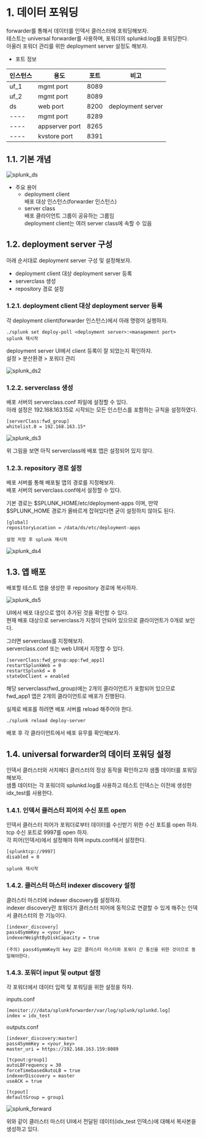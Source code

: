 # 1. 데이터 포워딩

forwarder를 통해서 데이터를 인덱서 클러스터에 포워딩해보자.  
테스트는 universal forwarder를 사용하며, 포워더의 splunkd.log를 포워딩한다.  
아울러 포워더 관리를 위한 deployment server 설정도 해보자.  

- 포트 정보  

인스턴스|용도|포트|비고
---- | ---- | ---- | ----
uf_1|mgmt port|8089|
uf_2|mgmt port|8089|
ds|web port|8200|deployment server
----|mgmt port|8289|
----|appserver port|8265|
----|kvstore port|8391|

## 1.1. 기본 개념

![splunk_ds](https://user-images.githubusercontent.com/6319057/47540078-4c705580-d90e-11e8-88b0-27857f0a7008.PNG)

- 주요 용어  
  - deployment client  
  배포 대상 인스턴스(forwarder 인스턴스)
  - server class  
  배포 클라이언트 그룹이 공유하는 그룹임  
  deployment client는 여러 server class에 속할 수 있음  
  
## 1.2. deployment server 구성

아래 순서대로 deployment server 구성 및 설정해보자.

- deployment client 대상 deployment server 등록  
- serverclass 생성  
- repository 경로 설정  

### 1.2.1. deployment client 대상 deployment server 등록

각 deployment client(forwarder 인스턴스)에서 아래 명령어 실행하자.  

```
./splunk set deploy-poll <deployment server>:<management port>
splunk 재시작
```

deployment server UI에서 client 등록이 잘 되었는지 확인하자.  
설정 > 분산환경 > 포워더 관리  

![splunk_ds2](https://user-images.githubusercontent.com/6319057/47540562-bc7fdb00-d910-11e8-9700-17841bbd890d.PNG)

### 1.2.2. serverclass 생성

배포 서버의 serverclass.conf 파일에 설정할 수 있다.  
아래 설정은 192.168.163.15로 시작되는 모든 인스턴스를 포함하는 규칙을 설정하였다.  

```
[serverClass:fwd_group]
whitelist.0 = 192.168.163.15*
```

![splunk_ds3](https://user-images.githubusercontent.com/6319057/47540887-0e753080-d912-11e8-9fb3-57f6d76b35af.PNG)

위 그림을 보면 아직 serverclass에 배포 앱은 설정되어 있지 않다.  

### 1.2.3. repository 경로 설정

배포 서버를 통해 배포될 앱의 경로를 지정해보자.  
배포 서버의 serverclass.conf에서 설정할 수 있다.  

기본 경로는 $SPLUNK_HOME/etc/deployment-apps 이며, 만약 $SPLUNK_HOME 경로가 올바르게 잡혀있다면 굳이 설정하지 않아도 된다.  

```
[global]
repositoryLocation = /data/ds/etc/deployment-apps

설정 저장 후 splunk 재시작
```

![splunk_ds4](https://user-images.githubusercontent.com/6319057/47541127-1c778100-d913-11e8-9a2a-7ed80b7e2e40.PNG)

## 1.3. 앱 배포

배포할 테스트 앱을 생성한 후 repository 경로에 복사하자.  

![splunk_ds5](https://user-images.githubusercontent.com/6319057/47541600-c7d50580-d914-11e8-9316-fe14c64a35c4.PNG)

UI에서 배포 대상으로 앱이 추가된 것을 확인할 수 있다.  
현재 배포 대상으로 serverclass가 지정이 안되어 있으므로 클라이언트가 0개로 보인다.  

그러면 serverclass를 지정해보자.  
serverclass.conf 또는 web UI에서 지정할 수 있다.  

```
[serverClass:fwd_group:app:fwd_app1]
restartSplunkWeb = 0
restartSplunkd = 0
stateOnClient = enabled
```

해당 serverclass(fwd_group)에는 2개의 클라이언트가 포함되어 있으므로 fwd_app1 앱은 2개의 클라이언트로 배포가 진행된다.  

실제로 배포를 하려면 배포 서버를 reload 해주어야 한다.  

```
./splunk reload deploy-server
```

배포 후 각 클라이언트에서 배포 유무를 확인해보자.  

## 1.4. universal forwarder의 데이터 포워딩 설정

인덱서 클러스터와 서치헤더 클러스터의 정상 동작을 확인하고자 샘플 데이터를 포워딩해보자.  
샘플 데이터는 각 포워더의 splunkd.log를 사용하고 테스트 인덱스는 이전에 생성한 idx_test를 사용한다.  

### 1.4.1. 인덱서 클러스터 피어의 수신 포트 open

인덱서 클러스터 피어가 포워더로부터 데이터를 수신받기 위한 수신 포트를 open 하자.  
tcp 수신 포트로 9997를 open 하자.  
각 피어(인덱서)에서 설정해야 하며 inputs.conf에서 설정한다.  


```
[splunktcp://9997]
disabled = 0

splunk 재시작
```

### 1.4.2. 클러스터 마스터 indexer discovery 설정

클러스터 마스터에 indexer discovery를 설정하자.  
indexer discovery란 포워더가 클러스터 피어에 동적으로 연결할 수 있게 해주는 인덱서 클러스터의 한 기능이다.  

```
[indexer_discovery]
pass4SymmKey = <your_key>
indexerWeightByDiskCapacity = true

(주의) pass4SymmKey의 key 값은 클러스터 마스터와 포워더 간 통신을 위한 것이므로 동일해야한다.
```

### 1.4.3. 포워더 input 및 output 설정

각 포워더에서 데이터 입력 및 포워딩을 위한 설정을 하자.  

inputs.conf  
```
[monitor:///data/splunkforwarder/var/log/splunk/splunkd.log]
index = idx_test
```

outputs.conf  
```
[indexer_discovery:master]
pass4SymmKey = <your_key>
master_uri = https://192.168.163.159:8089

[tcpout:group1]
autoLBFrequency = 30
forceTimebasedAutoLB = true
indexerDiscovery = master
useACK = true

[tcpout]
defaultGroup = group1
```

![splunk_forward](https://user-images.githubusercontent.com/6319057/47544054-205dd000-d920-11e8-8fc0-c68371365d75.png)

위와 같이 클러스터 마스터 UI에서 전달된 데이터(idx_test 인덱스)에 대해서 복사본을 생성하고 있다.
